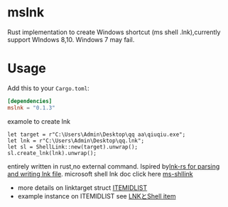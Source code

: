 # mslnk
Rust implementation to create Windows shortcut (ms shell .lnk),currently support
WIndows 8,10. Windows 7 may fail.
# Usage
Add this to your `Cargo.toml`:
```toml
[dependencies]
mslnk = "0.1.3"
```
examole to create lnk
```
let target = r"C:\Users\Admin\Desktop\qq aa\qiuqiu.exe";
let lnk = r"C:\Users\Admin\Desktop\qq.lnk";
let sl = ShellLink::new(target).unwrap();
sl.create_lnk(lnk).unwrap();
```
entirely written in rust,no external command.
Ispired by[lnk-rs for parsing and writing lnk file](https://github.com/lilopkins/lnk-rs).
microsoft shell lnk doc click here [ms-shllink](https://docs.microsoft.com/en-us/openspecs/windows_protocols/ms-shllink/16cb4ca1-9339-4d0c-a68d-bf1d6cc0f943)
- more details on linktarget struct [ITEMIDLIST](https://github.com/libyal/libfwsi/blob/main/documentation/Windows%20Shell%20Item%20format.asciidoc)
- example instance on ITEMIDLIST see [LNKとShell item](https://port139.hatenablog.com/entry/2018/03/24/121841)